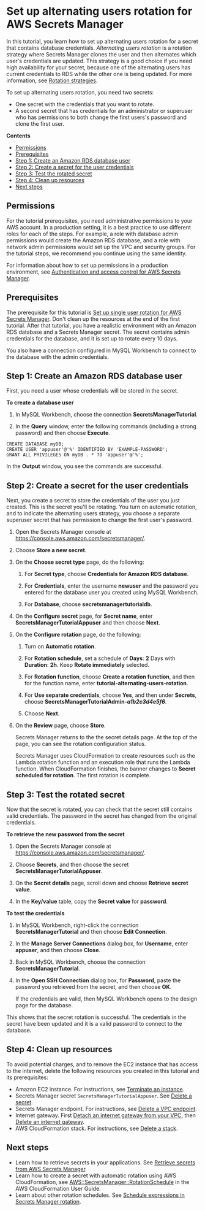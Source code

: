 # Set up alternating users rotation for AWS Secrets Manager<a name="tutorials_rotation-alternating"></a>

In this tutorial, you learn how to set up alternating users rotation for a secret that contains database credentials\. *Alternating users rotation* is a rotation strategy where Secrets Manager clones the user and then alternates which user's credentials are updated\. This strategy is a good choice if you need high availability for your secret, because one of the alternating users has current credentials to RDS while the other one is being updated\. For more information, see [Rotation strategies](rotating-secrets_strategies.md)\. 

To set up alternating users rotation, you need two secrets:
+ One secret with the credentials that you want to rotate\.
+ A second secret that has credentials for an administrator or superuser who has permissions to both change the first users's password and clone the first user\. 

**Contents**
+ [Permissions](#tutorials_rotation-alternating-permissions)
+ [Prerequisites](#tutorials_rotation-alternating-step-setup)
+ [Step 1: Create an Amazon RDS database user](#tutorials_rotation-alternating-step-database)
+ [Step 2: Create a secret for the user credentials](#tutorials_rotation-alternating_step-rotate)
+ [Step 3: Test the rotated secret](#tutorials_rotation-alternating_step-test-secret)
+ [Step 4: Clean up resources](#tutorials_rotation-alternating_step-cleanup)
+ [Next steps](#tutorials_rotation-alternating_step-next)

## Permissions<a name="tutorials_rotation-alternating-permissions"></a>

For the tutorial prerequisites, you need administrative permissions to your AWS account\. In a production setting, it is a best practice to use different roles for each of the steps\. For example, a role with database admin permissions would create the Amazon RDS database, and a role with network admin permissions would set up the VPC and security groups\. For the tutorial steps, we recommend you continue using the same identity\.

For information about how to set up permissions in a production environment, see [Authentication and access control for AWS Secrets Manager](auth-and-access.md)\.

## Prerequisites<a name="tutorials_rotation-alternating-step-setup"></a>

The prerequisite for this tutorial is [Set up single user rotation for AWS Secrets Manager](tutorials_rotation-single.md)\. Don't clean up the resources at the end of the first tutorial\. After that tutorial, you have a realistic environment with an Amazon RDS database and a Secrets Manager secret\. The secret contains admin credentials for the database, and it is set up to rotate every 10 days\. 

You also have a connection configured in MySQL Workbench to connect to the database with the admin credentials\.

## Step 1: Create an Amazon RDS database user<a name="tutorials_rotation-alternating-step-database"></a>

First, you need a user whose credentials will be stored in the secret\.

**To create a database user**

1. In MySQL Workbench, choose the connection **SecretsManagerTutorial**\. 

1.  In the **Query** window, enter the following commands \(including a strong password\) and then choose **Execute**\.

   ```
   CREATE DATABASE myDB;
   CREATE USER 'appuser'@'%' IDENTIFIED BY 'EXAMPLE-PASSWORD';
   GRANT ALL PRIVILEGES ON myDB . * TO 'appuser'@'%';
   ```

   In the **Output** window, you see the commands are successful\.

## Step 2: Create a secret for the user credentials<a name="tutorials_rotation-alternating_step-rotate"></a>

Next, you create a secret to store the credentials of the user you just created\. This is the secret you'll be rotating\. You turn on automatic rotation, and to indicate the alternating users strategy, you choose a separate superuser secret that has permission to change the first user's password\.

1. Open the Secrets Manager console at [https://console\.aws\.amazon\.com/secretsmanager/](https://console.aws.amazon.com/secretsmanager/)\.

1. Choose **Store a new secret**\.

1. On the **Choose secret type** page, do the following:

   1. For **Secret type**, choose **Credentials for Amazon RDS database**\.

   1. For **Credentials**, enter the username **newuser** and the password you entered for the database user you created using MySQL Workbench\.

   1. For **Database**, choose **secretsmanagertutorialdb**\.

1. On the **Configure secret** page, for **Secret name**, enter **SecretsManagerTutorialAppuser** and then choose **Next**\.

1. On the **Configure rotation** page, do the following:

   1. Turn on **Automatic rotation**\.

   1. For **Rotation schedule**, set a schedule of **Days**: **2** Days with **Duration**: **2h**\. Keep **Rotate immediately** selected\. 

   1. For **Rotation function**, choose **Create a rotation function**, and then for the function name, enter **tutorial\-alternating\-users\-rotation**\.

   1. For **Use separate credentials**, choose **Yes**, and then under **Secrets**, choose **SecretsManagerTutorialAdmin\-*a1b2c3d4e5f6***\.

   1. Choose **Next**\.

1. On the **Review** page, choose **Store**\.

   Secrets Manager returns to the the secret details page\. At the top of the page, you can see the rotation configuration status\.

   Secrets Manager uses CloudFormation to create resources such as the Lambda rotation function and an execution role that runs the Lambda function\. When CloudFormation finishes, the banner changes to **Secret scheduled for rotation**\. The first rotation is complete\.

## Step 3: Test the rotated secret<a name="tutorials_rotation-alternating_step-test-secret"></a>

Now that the secret is rotated, you can check that the secret still contains valid credentials\. The password in the secret has changed from the original credentials\.

**To retrieve the new password from the secret**

1. Open the Secrets Manager console at [https://console\.aws\.amazon\.com/secretsmanager/](https://console.aws.amazon.com/secretsmanager/)\.

1. Choose **Secrets**, and then choose the secret **SecretsManagerTutorialAppuser**\.

1. On the **Secret details** page, scroll down and choose **Retrieve secret value**\.

1. In the **Key/value** table, copy the **Secret value** for **password**\.

**To test the credentials**

1. In MySQL Workbench, right\-click the connection **SecretsManagerTutorial** and then choose **Edit Connection**\.

1. In the **Manage Server Connections** dialog box, for **Username**, enter **appuser**, and then choose **Close**\.

1. Back in MySQL Workbench, choose the connection **SecretsManagerTutorial**\.

1. In the **Open SSH Connection** dialog box, for **Password**, paste the password you retrieved from the secret, and then choose **OK**\.

   If the credentials are valid, then MySQL Workbench opens to the design page for the database\.

This shows that the secret rotation is successful\. The credentials in the secret have been updated and it is a valid password to connect to the database\. 

## Step 4: Clean up resources<a name="tutorials_rotation-alternating_step-cleanup"></a>

To avoid potential charges, and to remove the EC2 instance that has access to the internet, delete the following resources you created in this tutorial and its prerequisites:
+ Amazon EC2 instance\. For instructions, see [Terminate an instance](https://docs.aws.amazon.com/AWSEC2/latest/UserGuide/terminating-instances.html#terminating-instances-console)\.
+ Secrets Manager secret `SecretsManagerTutorialAppuser`\. See [Delete a secret](manage_delete-secret.md)\.
+ Secrets Manager endpoint\. For instructions, see [Delete a VPC endpoint](https://docs.aws.amazon.com/vpc/latest/privatelink/delete-vpc-endpoint.html)\.
+ Internet gateway\. First [Detach an internet gateway from your VPC](https://docs.aws.amazon.com/vpc/latest/userguide/VPC_Internet_Gateway.html#detach-igw), then [Delete an internet gateway](https://docs.aws.amazon.com/vpc/latest/userguide/VPC_Internet_Gateway.html#delete-igw)\.
+ AWS CloudFormation stack\. For instructions, see [Delete a stack](https://docs.aws.amazon.com/AWSCloudFormation/latest/UserGuide/cfn-console-delete-stack.html)\.

## Next steps<a name="tutorials_rotation-alternating_step-next"></a>
+ Learn how to retrieve secrets in your applications\. See [Retrieve secrets from AWS Secrets Manager](retrieving-secrets.md)\.
+ Learn how to create a secret with automatic rotation using AWS CloudFormation, see [ AWS::SecretsManager::RotationSchedule](https://docs.aws.amazon.com/https://docs.aws.amazon.com/AWSCloudFormation/latest/UserGuide/aws-resource-secretsmanager-rotationschedule.html) in the AWS CloudFormation User Guide\.
+ Learn about other rotation schedules\. See [Schedule expressions in Secrets Manager rotation](rotate-secrets_schedule.md)\.
